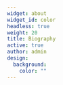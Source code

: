 ```yaml
---
widget: about
widget_id: color
headless: true
weight: 20
title: Biography
active: true
author: admin
design:
  background:
    color: ""
---
```

